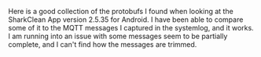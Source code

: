 Here is a good collection of the protobufs I found when looking at the SharkClean App version 2.5.35 for Android. 
I have been able to compare some of it to the MQTT messages I captured in the systemlog, and it works. 
I am running into an issue with some messages seem to be partially complete, and I can't find how the messages are trimmed.

